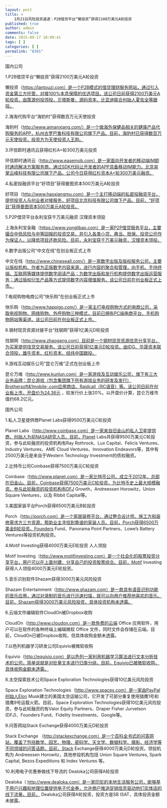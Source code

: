 ```yaml
---
layout: post
title: >
    1月21日风险投资速递：P2B借贷平台“懒投资”获得2100万美元A轮投资
published: true
author: admin
comments: false
date: 2015-09-17 10:09:41
tags: [ ]
categories: [ ]
permalink: "8301"
---
```



国内公司

1.P2B借贷平台“懒投资”获得2100万美元A轮投资

懒投资（https://lantouzi.com）是一个P2B模式的借贷理财服务网站，通过引入资金第三方托管，对接100%本息保障的优选项目。该公司日前获得2100万美元A轮投资，由策源创投领投，贝塔斯曼、源码资本、比亚迪联合创始人夏佐全等跟投。

2.海淘代购平台“海豹村”获得数百万元天使投资

海豹村（http://www.aimanxiang.com/）是一个做海外保健品相关的健康产品代购服务的APP，杭州古罗巴鲁科技有限公司旗下产品。目前，海豹村已获得数百万元天使投资，投资方为天使投资人王刚。

3.环信即时通讯云获得红杉A+轮300万美元投资

环信即时通讯云（http://www.easemob.com）是一家面向开发者的移动端IM即时通讯解决方案服务商，通过SDK代码让开发者的APP具备移动IM能力。北京易掌云峰科技有限公司旗下产品。公司今日获得红杉资本A+轮300万美元融资。

4.私密投融资平台“好项目”获得曼图资本500万美元A轮投资

好项目（http://www.haoxiangmu.com）是一个主打移动端的私密投融资平台，提供投资人与创业者对接服务，好项目北京科技有限公司旗下产品。目前，“好项目”获得曼图资本500万美元A轮投资。

5.P2P借贷平台永利宝获千万美元融资 汉理资本领投

上海永利宝金融（https://www.yonglibao.com）是一家P2P借贷服务平台，主要撮合中低风险与中等回报的投资交易，并引入各类小贷、典当、担保、投资公司作为保证人，以降低项目还款风险。目前，永利宝获千万美元融资，汉理资本领投。

6.数字出版公司“中文在线”在创业板正式上市

中文在线（http://www.chineseall.com/）是一家数字出版及版权服务公司，主要以版权机构、作者为正版数字内容来源，进行内容的聚合和管理，向手机、手持终端、互联网等媒体提供数字阅读产品；为数字出版和发行机构提供数字出版运营服务；通过版权衍生产品等方式提供数字内容增值服务。该公司日前在创业板正式上市。

7.电视购物电商公司“快乐购”在创业板正式上市

快乐购（http://www.happigo.com/）是一家主打电视购物方式的电商公司，采取电视购物、网络购物、外呼购物三种模式，目前已拥有PC端电商平台、手机购物网站等渠道。该公司日前在创业板正式上市。

8.钢材现货资源对接平台“找钢网”获得1亿美元D轮投资

找钢网（http://www.zhaogang.com）目前是一个钢材现货资源信息分享平台，为买家提供找货交易服务。该公司日前获得1亿美元D轮投资。由IDG、华晟资本联合领投，雄牛资本、红杉资本、经纬中国跟投。

9.游戏互动娱乐公司“昆仑万维”正式在创业板上市

昆仑万维（http://www.kunlun.com）是一家游戏及互动娱乐公司，旗下有三大业务品牌：昆仑游戏（包含集团旗下所有游戏业务的研发及发行）Brothersoft&1mobile;.com应用商店、Raidcall（RC语音）等。该公司日前在创业板上市，开盘价为24.36元 ，较发行价上涨20%。以开盘价计算，昆仑万维市值约68.2亿元。

国外公司

1.私人卫星提供商Planet Labs获得9500万美元C轮投资

Planet Labs（http://www.coinbase.com）是一家来自旧金山的私人卫星提供商，创始人为前NASA研究人员。目前，Planet Labs共获得9500万美元C轮投资，参与此轮融资的投资机构有Ray Rothrock、Lux Capital、Felicis Ventures、Industry Ventures、AME Cloud Ventures、Innovation Endeavors等，其中有2500万美元是来自于Western Technology Investment的债权融资。

2.比特币公司Coinbase获得7500万美元C轮投资

Coinbase（http://www.planet.com）是一家比特币公司，成立于2012年，总部在旧金山。目前，Coinbase获得7500万美元C轮投资，为比特币史上最大规模融资。参与此轮融资的投资机构有DFJ Growth，Andreessen Horowitz，Union Square Ventures，以及 Ribbit Capital等。

3.美国家装平台Porch获得6500万美元B轮投资

Porch（http://porch.com）是一个家居装修平台，通过整合设计师、施工方和装修需求方三方资源，帮助业主寻找到靠谱的家装人员。目前，Porch获得6500万美金B轮投资。Founders Fund、Panorama Point Partners、Lowe’s Battery Ventures等投资机构投资。

4.Motif Investing获得4000万美元E轮投资 人人领投

Motif Investing（http://www.motifinvesting.com）是一个社会化的股票投资分享平台，用户可以在上面创建、分享自己的投资股票组合。目前，Motif Investing获得人人领投4000万美元E轮投资。

5.音乐识别软件Shazam获得3000万美元风险投资

Shazam Entertainment（http://www.shazam.com）是一款具有语音识别功能的音乐应用，通过对录制的音乐进行迅速扫描，就可以向用户推荐他喜欢的音乐。目前，Shazam获得3000万美元风险投资，具体投资机构未透露。

6.云端文件编辑软件CloudOn被Dropbox收购

CloudOn（http://www.cloudon.com）是一款免费的云端 Office 应用软件，用户可以在软件的各种终端上编辑微软 Office 文件，同时文件会存储在云端。目前，CloudOn已被Dropbox收购，但具体收购金额未透露。

7.以色列机器学习研发公司Equivio被微软收购

Equivio（http://equivio.com）是以色列一家利用机器学习算法进行文本分析技术的公司，简单说就是对批量文本进行归类分组。目前，Equivio已被微软收购，具体收购金额未透露。

8.太空探索技术公司Space Exploration Technologies获得10亿美元风险投资

Space Exploration Technologies（http://www.spacex.com）是一家由PayPal创始人Elon Musk建立的美国太空运输公司，它开发了可部分重复使用猎鹰1号和猎鹰9号运载火箭。目前，Space Exploration Technologies获得10亿美元风险投资，参与此轮融资的有Valor Equity Partners、Draper Fisher Jurvetson (DFJ)、Founders Fund、Fidelity Investments、Google等。

9.问答网站Stack Exchange获得4000万美元D轮投资

Stack Exchange （http://stackexchange.com）是一个百科全书式的问答网站，覆盖了包括数学、园艺、物理、密码学、天文学、数据科学、摄影、经济学等不同领域的问答话题。目前，Stack Exchange获得4000万美元D轮投资。领投机构为 Andreessen Horowitz，其他参投机构包括 Union Square Ventures, Spark Capital, Bezos Expeditions 和 Index Ventures 等。

10.利用电子优惠券做线下导流的 Dealoka公司获得A轮投资

Dealoka（ http://www.dealoka.com）是一家印尼的本地生活服务公司，能够基于用户兴趣和地理位置提供电子代金券，允许商户推送促销信息驱动他们实体店的线下流量。目前， Dealoka公司获得A轮投资，投资方是SB ISAT，具体投资金额未披露。